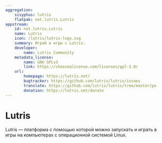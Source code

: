 ```yaml
---
aggregation:
    sisyphus: lutris
    flatpak: net.lutris.Lutris
appstream:
    id: net.lutris.Lutris
    name: Lutris
    icon: /lutris/lutris-logo.svg
    summary: Играй в игры с Lutris.
    developer:
        name: Lutris Community
    metadata_license:
        name: GNU GPLv3
        link: https://choosealicense.com/licenses/gpl-3.0/
    url:
        homepage: https://lutris.net/
        bugtracker: https://github.com/lutris/lutris/issues
        translate: https://github.com/lutris/lutris/tree/master/po
        donation: https://lutris.net/donate
---
```


# Lutris

Lutris — платформа с помощью которой можно запускать и играть в игры на компьютерах с операционной системой Linux.

<!--@include: @apps/_parts/install/content-repo.md-->
<!--@include: @apps/_parts/install/content-flatpak.md-->
